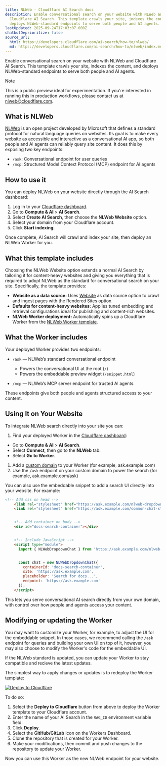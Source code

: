 ```yaml
---
title: NLWeb · Cloudflare AI Search docs
description: Enable conversational search on your website with NLWeb and
  Cloudflare AI Search. This template crawls your site, indexes the content, and
  deploys NLWeb-standard endpoints to serve both people and AI agents.
lastUpdated: 2025-09-24T17:03:07.000Z
chatbotDeprioritize: false
source_url:
  html: https://developers.cloudflare.com/ai-search/how-to/nlweb/
  md: https://developers.cloudflare.com/ai-search/how-to/nlweb/index.md
---
```


Enable conversational search on your website with NLWeb and Cloudflare AI Search. This template crawls your site, indexes the content, and deploys NLWeb-standard endpoints to serve both people and AI agents.

Note

This is a public preview ideal for experimentation. If you're interested in running this in production workflows, please contact us at <nlweb@cloudflare.com>.

## What is NLWeb

[NLWeb](https://github.com/nlweb-ai/NLWeb) is an open project developed by Microsoft that defines a standard protocol for natural language queries on websites. Its goal is to make every website as accessible and interactive as a conversational AI app, so both people and AI agents can reliably query site content. It does this by exposing two key endpoints:

* `/ask`: Conversational endpoint for user queries
* `/mcp`: Structured Model Context Protocol (MCP) endpoint for AI agents

## How to use it

You can deploy NLWeb on your website directly through the AI Search dashboard:

1. Log in to your [Cloudflare dashboard](https://dash.cloudflare.com/).
2. Go to **Compute & AI** > **AI Search**.
3. Select **Create AI Search**, then choose the **NLWeb Website** option.
4. Select your domain from your Cloudflare account.
5. Click **Start indexing**.

Once complete, AI Search will crawl and index your site, then deploy an NLWeb Worker for you.

## What this template includes

Choosing the NLWeb Website option extends a normal AI Search by tailoring it for content‑heavy websites and giving you everything that is required to adopt NLWeb as the standard for conversational search on your site. Specifically, the template provides:

* **Website as a data source:** Uses [Website](https://developers.cloudflare.com/ai-search/configuration/data-source/website/) as data source option to crawl and ingest pages with the Rendered Sites option.
* **Defaults for content-heavy websites:** Applies tuned embedding and retrieval configurations ideal for publishing and content‑rich websites.
* **NLWeb Worker deployment:** Automatically spins up a Cloudflare Worker from the [NLWeb Worker template](https://github.com/cloudflare/templates).

## What the Worker includes

Your deployed Worker provides two endpoints:

* `/ask` — NLWeb’s standard conversational endpoint

  * Powers the conversational UI at the root (`/`)
  * Powers the embeddable preview widget (`/snippet.html`)

* `/mcp` — NLWeb’s MCP server endpoint for trusted AI agents

These endpoints give both people and agents structured access to your content.

## Using It on Your Website

To integrate NLWeb search directly into your site you can:

1. Find your deployed Worker in the [Cloudflare dashboard](https://dash.cloudflare.com/):

* Go to **Compute & AI** > **AI Search**.
* Select **Connect**, then go to the **NLWeb** tab.
* Select **Go to Worker**.

1. Add a [custom domain](https://developers.cloudflare.com/workers/configuration/routing/custom-domains/) to your Worker (for example, ask.example.com)
2. Use the `/ask` endpoint on your custom domain to power the search (for example, ask.example.com/ask)

You can also use the embeddable snippet to add a search UI directly into your website. For example:

```html
<!-- Add css on head -->
    <link rel="stylesheet" href="https://ask.example.com/nlweb-dropdown-chat.css">
    <link rel="stylesheet" href="https://ask.example.com/common-chat-styles.css">


    <!-- Add container on body -->
    <div id="docs-search-container"></div>


    <!-- Include JavaScript -->
    <script type="module">
      import { NLWebDropdownChat } from 'https://ask.example.com/nlweb-dropdown-chat.js';


      const chat = new NLWebDropdownChat({
        containerId: 'docs-search-container',
        site: 'https://ask.example.com',
        placeholder: 'Search for docs...',
        endpoint: 'https://ask.example.com'
      });
    </script>
```

This lets you serve conversational AI search directly from your own domain, with control over how people and agents access your content.

## Modifying or updating the Worker

You may want to customize your Worker, for example, to adjust the UI for the embeddable snippet. In those cases, we recommend calling the `/ask` endpoint for queries and building your own UI on top of it, however, you may also choose to modify the Worker's code for the embeddable UI.

If the NLWeb standard is updated, you can update your Worker to stay compatible and recieve the latest updates.

The simplest way to apply changes or updates is to redeploy the Worker template:

[![Deploy to Cloudflare](https://deploy.workers.cloudflare.com/button)](https://deploy.workers.cloudflare.com/?url=https://github.com/cloudflare/templates/tree/main/nlweb-template)

To do so:

1. Select the **Deploy to Cloudflare** button from above to deploy the Worker template to your Cloudflare account.
2. Enter the name of your AI Search in the `RAG_ID` environment variable field.
3. Click **Deploy**.
4. Select the **GitHub/GitLab** icon on the Workers Dashboard.
5. Clone the repository that is created for your Worker.
6. Make your modifications, then commit and push changes to the repository to update your Worker.

Now you can use this Worker as the new NLWeb endpoint for your website.
